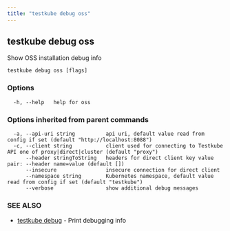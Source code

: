 ```yaml
---
title: "testkube debug oss"
---
```

<head>
  <meta name="docsearch:indexPrefix" content="reference-doc" />
</head>

## testkube debug oss

Show OSS installation debug info

```
testkube debug oss [flags]
```

### Options

```
  -h, --help   help for oss
```

### Options inherited from parent commands

```
  -a, --api-uri string          api uri, default value read from config if set (default "http://localhost:8088")
  -c, --client string           client used for connecting to Testkube API one of proxy|direct|cluster (default "proxy")
      --header stringToString   headers for direct client key value pair: --header name=value (default [])
      --insecure                insecure connection for direct client
      --namespace string        Kubernetes namespace, default value read from config if set (default "testkube")
      --verbose                 show additional debug messages
```

### SEE ALSO

* [testkube debug](testkube-debug.md)	 - Print debugging info

